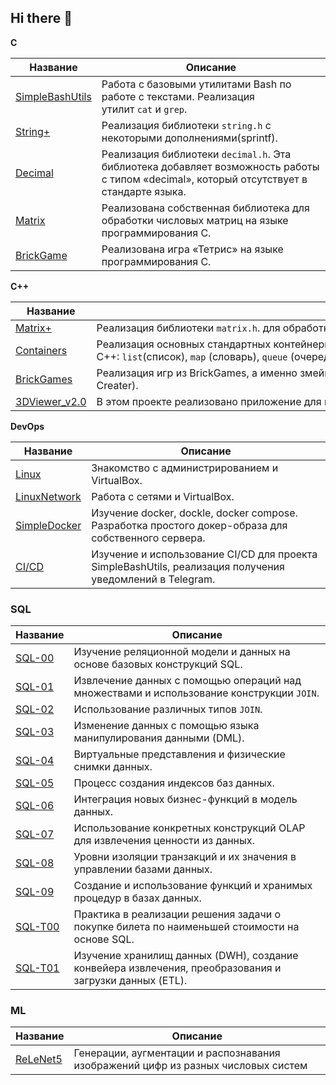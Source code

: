 ## Hi there 👋

<!--
**captaink21/captaink21** is a ✨ _special_ ✨ repository because its `README.md` (this file) appears on your GitHub profile.

Here are some ideas to get you started:

- 🔭 I’m currently working on ...
- 🌱 I’m currently learning ...
- 👯 I’m looking to collaborate on ...
- 🤔 I’m looking for help with ...
- 💬 Ask me about ...
- 📫 How to reach me: ...
- 😄 Pronouns: ...
- ⚡ Fun fact: ...
-->
**С**

| Название | Описание |
| --- | --- |
| [SimpleBashUtils](https://github.com/captaink21/C3_SimpleBashUtils) | Работа с базовыми утилитами Bash по работе с текстами. Реализация утилит `cat` и `grep`. |
| [String+](https://github.com/captaink21/C2_s21_stringplus) | Реализация библиотеки `string.h` с некоторыми дополнениями(sprintf). |
| [Decimal](https://github.com/captaink21/C5_s21_decimal) | Реализация библиотеки `decimal.h`. Эта библиотека добавляет возможность работы с типом «decimal», который отсутствует в стандарте языка. |
| [Matrix](https://github.com/captaink21/C6_s21_matrix)  | Реализована собственная библиотека для обработки числовых матриц на языке программирования C. |
| [BrickGame](https://github.com/captaink21/C7_BrickGame_v1.0) | Реализована игра «Тетрис» на языке программирования С. |

**C++**

| Название | Описание |
| --- | --- |
| [Matrix+](https://github.com/captaink21/CPP1_s21_matrixplus) | Реализация библиотеки `matrix.h`. для обработки числовых матриц используя ООП. |
| [Containers](https://github.com/captaink21/CPP2_s21_containers) | Реализация основных стандартных контейнерных классов языка С++: `list`(список), `map` (словарь), `queue` (очередь), `set` (множество), `multiset`(мультимножество), `stack` (стек), `vector` (вектор), `array` (массив). |
| [BrickGames](https://github.com/captaink21/CPP3_BrickGame_v2.0) | Реализация игр из BrickGames, а именно змейки и тетрис.Используется два вида интерфейса: 1 - консольный, 2 - десктопный (через Qt Creater). |
| [3DViewer_v2.0](https://github.com/captaink21/CPP4_3DViewer_v2.0) | В этом проекте реализовано приложение для просмотра 3D wireframe моделей на C++ в парадигме ООП. |

**DevOps**

| Название | Описание |
| --- | --- |
| [Linux](https://github.com/captaink21/D01_Linux) | Знакомство с администрированием и VirtualBox. |
| [LinuxNetwork](https://github.com/captaink21/DO2_LinuxNetwork) | Работа с сетями и VirtualBox. |
| [SimpleDocker](https://github.com/captaink21/DO5_SimpleDocker) | Изучение docker, dockle, docker compose. Разработка простого докер-образа для собственного сервера. |
| [CI/CD](https://github.com/captaink21/DO6_CICD) | Изучение и использование CI/CD для проекта SimpleBashUtils, реализация получения уведомлений в Telegram. |


### SQL

| Название | Описание |
| --- | --- |
| [SQL-00](https://github.com/captaink21/SQL-00) | Изучение реляционной модели и данных на основе базовых конструкций SQL. |
| [SQL-01](https://github.com/captaink21/SQL-01) | Извлечение данных с помощью операций над множествами и использование конструкции `JOIN`. |
| [SQL-02](https://github.com/captaink21/SQL-02) | Использование различных типов `JOIN`. |
| [SQL-03](https://github.com/captaink21/SQL-03) | Изменение данных с помощью языка манипулирования данными (DML). |
| [SQL-04](https://github.com/captaink21/SQL-04) | Виртуальные представления и физические снимки данных. |
| [SQL-05](https://github.com/captaink21/SQL-05) | Процесс создания индексов баз данных. |
| [SQL-06](https://github.com/captaink21/SQL-06) | Интеграция новых бизнес-функций в модель данных. |
| [SQL-07](https://github.com/captaink21/SQL-07) | Использование конкретных конструкций OLAP для извлечения ценности из данных. |
| [SQL-08](https://github.com/captaink21/SQL-08) | Уровни изоляции транзакций и их значения в управлении базами данных. |
| [SQL-09](https://github.com/captaink21/SQL-09) | Создание и использование функций и хранимых процедур в базах данных. |
| [SQL-T00](https://github.com/captaink21/SQL-T00) | Практика в реализации решения задачи о покупке билета по наименьшей стоимости на основе SQL. |
| [SQL-T01](https://github.com/captaink21/SQL-T01) | Изучение хранилищ данных (DWH), создание конвейера извлечения, преобразования и загрузки данных (ETL). |

### ML

| Название | Описание |
| --- | --- |
| [ReLeNet5]([https://github.com/captaink21/SQL-00](https://github.com/captaink21/ReLeNet5/tree/main)) | Генерации, аугментации и распознавания изображений цифр из разных числовых систем |
